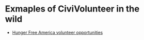 # Exmaples of CiviVolunteer in the wild

* [Hunger Free America volunteer opportunities](https://www.hungervolunteer.org/civicrm/vol/#/volunteer/opportunities?project=250)
